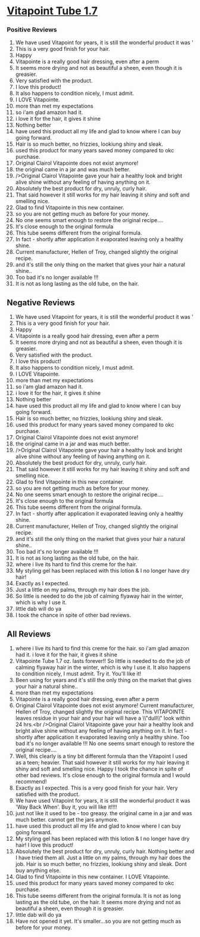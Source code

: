 # [Vitapoint Tube 1.7](https://products.checkmycream.com/products/Vitapoint-Tube-1.7.html)

### Positive Reviews

<ol>
      <li>We have used Vitapoint for years, it is still the wonderful product it was &#x27;</li>
      <li>This is a very good finish for your hair.</li>
      <li>Happy</li>
      <li>Vitapointe is a really good hair dressing, even after a perm</li>
      <li>It seems more drying and not as beautiful a sheen, even though it is greasier.</li>
      <li>Very satisfied with the product.</li>
      <li>I love this product!</li>
      <li>It also happens to condition nicely, I must admit.</li>
      <li>I LOVE Vitapointe.</li>
      <li>more than met my expectations</li>
      <li>so i&#x27;am glad amazon had it.</li>
      <li>i love it for the hair, it gives it shine</li>
      <li>Nothing better</li>
      <li>have used this product all my life and glad to know where I can buy going forward.</li>
      <li>Hair is so much better, no frizzies, lookiung shiny and sleak.</li>
      <li>used this product for many years saved money compared to okc purchase.</li>
      <li>Original Clairol Vitapointe does not exist anymore!</li>
      <li>the original came in a jar and was much better.</li>
      <li>/&gt;Original Clairol Vitapointe gave your hair a healthy look and bright alive shine without any feeling of having anything on it.</li>
      <li>Absolutely the best product for dry, unruly, curly hair.</li>
      <li>That said however it still works for my hair leaving it shiny and soft and smelling nice.  </li>
      <li>Glad to find Vitapointe in this new container.</li>
      <li>so you are not getting much as before for your money.</li>
      <li>No one seems smart enough to restore the original recipe....</li>
      <li>It&#x27;s close enough to the original formula</li>
      <li>This tube seems different from the original formula.  </li>
      <li>In fact - shortly after application it evaporated leaving only a healthy shine.</li>
      <li>Current manufacturer, Hellen of Troy, changed slightly the original recipe.</li>
      <li>and it&#x27;s still the only thing on the market that gives your hair a natural shine..</li>
      <li>Too bad it&#x27;s no longer available !!!</li>
      <li>It is not as long lasting as the old tube, on the hair.  </li>
</ol>


<h2>Negative Reviews</h2>
<ol>
<li> We have used Vitapoint for years, it is still the wonderful product it was &#x27;</li>
<li> This is a very good finish for your hair.</li>
<li> Happy</li>
<li> Vitapointe is a really good hair dressing, even after a perm</li>
<li> It seems more drying and not as beautiful a sheen, even though it is greasier.</li>
<li> Very satisfied with the product.</li>
<li> I love this product!</li>
<li> It also happens to condition nicely, I must admit.</li>
<li> I LOVE Vitapointe.</li>
<li> more than met my expectations</li>
<li> so i&#x27;am glad amazon had it.</li>
<li> i love it for the hair, it gives it shine</li>
<li> Nothing better</li>
<li> have used this product all my life and glad to know where I can buy going forward.</li>
<li> Hair is so much better, no frizzies, lookiung shiny and sleak.</li>
<li> used this product for many years saved money compared to okc purchase.</li>
<li> Original Clairol Vitapointe does not exist anymore!</li>
<li> the original came in a jar and was much better.</li>
<li> /&gt;Original Clairol Vitapointe gave your hair a healthy look and bright alive shine without any feeling of having anything on it.</li>
<li> Absolutely the best product for dry, unruly, curly hair.</li>
<li> That said however it still works for my hair leaving it shiny and soft and smelling nice.  </li>
<li> Glad to find Vitapointe in this new container.</li>
<li> so you are not getting much as before for your money.</li>
<li> No one seems smart enough to restore the original recipe....</li>
<li> It&#x27;s close enough to the original formula</li>
<li> This tube seems different from the original formula.  </li>
<li> In fact - shortly after application it evaporated leaving only a healthy shine.</li>
<li> Current manufacturer, Hellen of Troy, changed slightly the original recipe.</li>
<li> and it&#x27;s still the only thing on the market that gives your hair a natural shine..</li>
<li> Too bad it&#x27;s no longer available !!!</li>
<li> It is not as long lasting as the old tube, on the hair.  </li>
<li> where i live its hard to find this creme for the hair.</li>
<li> My styling gel has been replaced with this lotion &amp; I no longer have dry hair!</li>
<li> Exactly as I expected.</li>
<li> Just a little on my palms, through my hair does the job.</li>
<li> So little is needed to do the job of calming flyaway hair in the winter, which is why I use it.</li>
<li> little dab will do ya</li>
<li> I took the chance in spite of other bad reviews.</li>
</ol>

<h2>All Reviews</h2>

<ol>
    <li> where i live its hard to find this creme for the hair. so i&#x27;am glad amazon had it. i love it for the hair, it gives it shine</li>
    <li> Vitapointe Tube 1.7 oz. lasts forever!! So little is needed to do the job of calming flyaway hair in the winter, which is why I use it. It also happens to condition nicely, I must admit. Try it. You&#x27;ll like it!</li>
    <li> Been using for years and it&#x27;s still the only thing on the market that gives your hair a natural shine..</li>
    <li> more than met my expectations</li>
    <li> Vitapointe is a really good hair dressing, even after a perm</li>
    <li> Original Clairol Vitapointe does not exist anymore! Current manufacturer, Hellen of Troy, changed slightly the original recipe. This VITAPOINTE leaves residue in your hair and your hair will have a \\&quot;dull\\&quot; look within 24 hrs.&lt;br /&gt;Original Clairol Vitapointe gave your hair a healthy look and bright alive shine without any feeling of having anything on it. In fact - shortly after application it evaporated leaving only a healthy shine. Too bad it&#x27;s no longer available !!! No one seems smart enough to restore the original recipe....</li>
    <li> Well, this clearly is a tiny bit different formula than the Vitapoint I used as a teen; heavier.  That said however it still works for my hair leaving it shiny and soft and smelling nice.  Happy I took the chance in spite of other bad reviews. It&#x27;s close enough to the original formula and I would recommend!</li>
    <li> Exactly as I expected. This is a very good finish for your hair. Very satisfied with the product.</li>
    <li> We have used Vitapoint for years, it is still the wonderful product it was &#x27;Way Back When&#x27;. Buy it, you will like it!!!!</li>
    <li> just not like it used to be - too greasy. the original came in a jar and was much better. cannot get the jars anymore.</li>
    <li> have used this product all my life and glad to know where I can buy going forward.</li>
    <li> My styling gel has been replaced with this lotion &amp; I no longer have dry hair! I love this product!</li>
    <li> Absolutely the best product for dry, unruly, curly hair. Nothing better and I have tried them all. Just a little on my palms, through my hair does the job. Hair is so much better, no frizzies, lookiung shiny and sleak. Dont buy anything else.</li>
    <li> Glad to find Vitapointe in this new container. I LOVE Vitapointe.</li>
    <li> used this product for many years saved money compared to okc purchase.</li>
    <li> This tube seems different from the original formula.  It is not as long lasting as the old tube, on the hair.  It seems more drying and not as beautiful a sheen, even though it is greasier.</li>
    <li> little dab will do ya</li>
    <li> Have not opened it yet. It&#x27;s smaller...so you are not getting much as before for your money.</li>
</ol>




